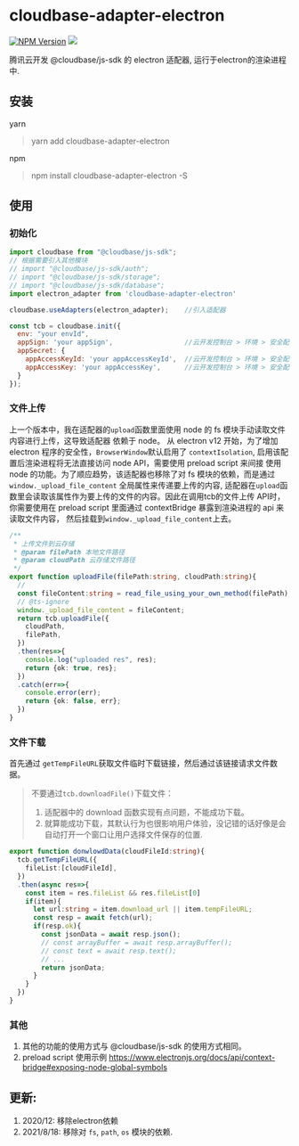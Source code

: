 # cloudbase-adapter-electron

[![NPM Version](https://img.shields.io/npm/v/cloudbase-adapter-electron.svg?style=flat)](https://www.npmjs.com/package/cloudbase-adapter-electron)
[![](https://img.shields.io/npm/dt/cloudbase-adapter-electron.svg)](https://www.npmjs.com/package/cloudbase-adapter-electron)

腾讯云开发 @cloudbase/js-sdk 的 electron 适配器, 运行于electron的渲染进程中.

## 安装

yarn
> yarn add cloudbase-adapter-electron

npm
> npm install cloudbase-adapter-electron -S

## 使用

### 初始化


```javascript
import cloudbase from "@cloudbase/js-sdk";
// 根据需要引入其他模块
// import "@cloudbase/js-sdk/auth";
// import "@cloudbase/js-sdk/storage";
// import "@cloudbase/js-sdk/database";
import electron_adapter from 'cloudbase-adapter-electron'

cloudbase.useAdapters(electron_adapter);    //引入适配器

const tcb = cloudbase.init({
  env: "your envId",
  appSign: 'your appSign',                  //云开发控制台 > 环境 > 安全配置 > 移动应用安全来源 > 应用标识 （如果没有，点击“添加应用”按钮创建）
  appSecret: {
    appAccessKeyId: 'your appAccessKeyId',  //云开发控制台 > 环境 > 安全配置 > 移动应用安全来源 > 版本
    appAccessKey: 'your appAccessKey',      //云开发控制台 > 环境 > 安全配置 > 移动应用安全来源 > [获取凭证]
  }
});

```

### 文件上传

上一个版本中，我在适配器的`upload`函数里面使用 node 的 fs 模块手动读取文件内容进行上传，这导致适配器
依赖于 node。 从 electron v12 开始，为了增加 electron 程序的安全性，`BrowserWindow`默认启用了
`contextIsolation`, 启用该配置后渲染进程将无法直接访问 node API，需要使用 preload script 来间接
使用 node 的功能。为了顺应趋势，该适配器也移除了对 fs 模块的依赖，而是通过 `window._upload_file_content`
全局属性来传递要上传的内容, 适配器在`upload`函数里会读取该属性作为要上传的文件的内容。因此在调用tcb的文件上传
API时，你需要使用在 preload script 里面通过 contextBridge 暴露到渲染进程的 api 来读取文件内容，
然后挂载到`window._upload_file_content`上去。

```typescript
/**
 * 上传文件到云存储
 * @param filePath 本地文件路径
 * @param cloudPath 云存储文件路径
 */
export function uploadFile(filePath:string, cloudPath:string){
  // 
  const fileContent:string = read_file_using_your_own_method(filePath);
  // @ts-ignore
  window._upload_file_content = fileContent;
  return tcb.uploadFile({
    cloudPath,
    filePath,
  })
  .then(res=>{
    console.log("uploaded res", res);
    return {ok: true, res};
  })
  .catch(err=>{
    console.error(err);
    return {ok: false, err};
  })
}
```

### 文件下载

首先通过 `getTempFileURL`获取文件临时下载链接，然后通过该链接请求文件数据。

> 不要通过`tcb.downloadFile()`下载文件：
> 1. 适配器中的 download 函数实现有点问题，不能成功下载。
> 1. 就算能成功下载，其默认行为也很影响用户体验，没记错的话好像是会自动打开一个窗口让用户选择文件保存的位置.

```typescript
export function donwlowdData(cloudFileId:string){
  tcb.getTempFileURL({
    fileList:[cloudFileId],
  })
  .then(async res=>{
    const item = res.fileList && res.fileList[0]
    if(item){
      let url:string = item.download_url || item.tempFileURL;
      const resp = await fetch(url);
      if(resp.ok){
        const jsonData = await resp.json();
        // const arrayBuffer = await resp.arrayBuffer();
        // const text = await resp.text();
        // ...
        return jsonData;
      }
    }
  })
}

```

### 其他

1. 其他的功能的使用方式与 @cloudbase/js-sdk 的使用方式相同。
1. preload script 使用示例 https://www.electronjs.org/docs/api/context-bridge#exposing-node-global-symbols

## 更新:

1. 2020/12: 移除electron依赖
2. 2021/8/18: 移除对 `fs`, `path`, `os` 模块的依赖.